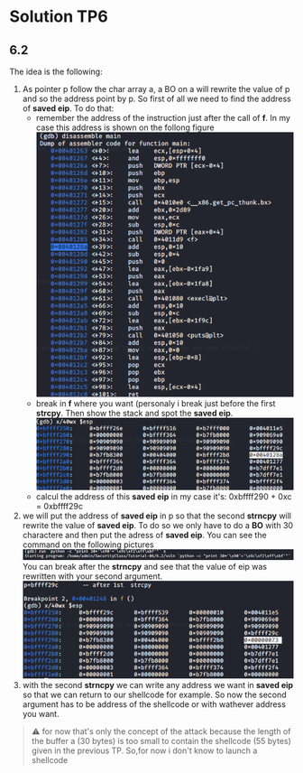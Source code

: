 # Solution TP6

## 6.2
The idea is the following:
1. As pointer p follow the char array a, a BO on a will rewrite the value of p and so the address point by p.
 So first of all we need to find the address of **saved eip**. To do that:
	* remember the address of the instruction just after the call of **f**. In my case this address is shown on the follong figure
![saved eip](img/saved_eip.png)
	* break in **f** where you want (personaly i break just before the first **strcpy**. Then show the stack and spot the **saved eip**. 
![spot eip](img/spot_eip.png)
	* calcul the address of this **saved eip**
	in my case it's: 0xbffff290 + 0xc = 0xbffff29c
2. we will put the address of **saved eip** in p so that the second **strncpy** will rewrite the value of **saved eip**. To do so we only have to do a **BO** with 30 charactere and then put the adress of **saved eip**. You can see the command on the following pictures
![rewrite p](img/command.png)
You can break after the **strncpy** and see that the value of eip was rewritten with your second argument.
![rewitten eip](img/eip_rewritten.png)
3. with the second **strncpy** we can write any address we want in **saved eip** so that we can return to our shellcode for example. So now the second argument has to be address of the shellcode or with wathever address you want.

> :warning: for now that's only the concept of the attack because the length of the buffer a (30 bytes) is too small to contain the shellcode (55 bytes) given in the previous TP. So,for now  i don't know to launch a shellcode 

 
